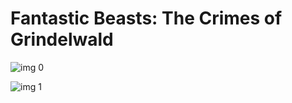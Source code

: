 # Fantastic Beasts: The Crimes of Grindelwald

![img 0](https://i.imgur.com/XydhTgD.jpg)

![img 1](https://i.imgur.com/Wb0zGwR.jpg)


